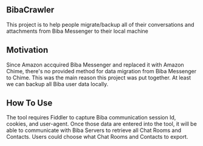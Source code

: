 ## BibaCrawler
This project is to help people migrate/backup all of their conversations and attachments from Biba Messenger to their local machine

## Motivation
Since Amazon accquired Biba Messenger and replaced it with Amazon Chime, there's no provided method for data migration from Biba Messenger to Chime.
This was the main reason this project was put together. At least we can backup all Biba user data locally.

## How To Use
The tool requires Fiddler to capture Biba communication session Id, cookies, and user-agent. Once those data are entered into the tool,
it will be able to communicate with Biba Servers to retrieve all Chat Rooms and Contacts. Users could choose what Chat Rooms and Contacts to export.
